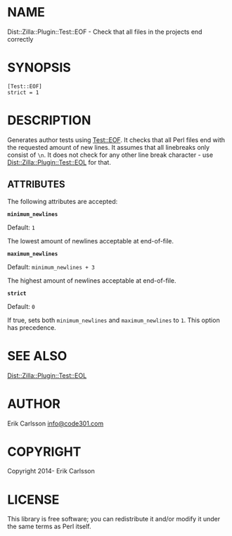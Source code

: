 # NAME

Dist::Zilla::Plugin::Test::EOF - Check that all files in the projects end correctly

# SYNOPSIS

    [Test::EOF]
    strict = 1

# DESCRIPTION

Generates author tests using [Test::EOF](https://metacpan.org/pod/Test::EOF). It checks that all Perl files end with the requested amount of new lines. It assumes that all linebreaks only consist of `\n`. It does not check
for any other line break character - use [Dist::Zilla::Plugin::Test::EOL](https://metacpan.org/pod/Dist::Zilla::Plugin::Test::EOL) for that.

## ATTRIBUTES

The following attributes are accepted:

**`minimum_newlines`**

Default: `1`

The lowest amount of newlines acceptable at end-of-file.

**`maximum_newlines`**

Default: `minimum_newlines + 3`

The highest amount of newlines acceptable at end-of-file.

**`strict`**

Default: `0`

If true, sets both `minimum_newlines` and `maximum_newlines` to `1`. This option has precedence.

# SEE ALSO

[Dist::Zilla::Plugin::Test::EOL](https://metacpan.org/pod/Dist::Zilla::Plugin::Test::EOL)

# AUTHOR

Erik Carlsson <info@code301.com>

# COPYRIGHT

Copyright 2014- Erik Carlsson

# LICENSE

This library is free software; you can redistribute it and/or modify
it under the same terms as Perl itself.
